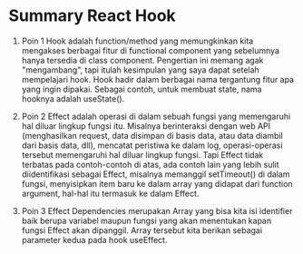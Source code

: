 # Summary React Hook
 
1. Poin 1
Hook adalah function/method yang memungkinkan kita mengakses berbagai fitur di
functional component yang sebelumnya hanya tersedia di class component. Pengertian ini
memang agak "mengambang", tapi itulah kesimpulan yang saya dapat setelah mempelajari
hook. Hook hadir dalam berbagai nama tergantung fitur apa yang ingin dipakai. Sebagai contoh, untuk membuat state, nama hooknya adalah useState().


2. Poin 2
Effect adalah operasi di dalam sebuah fungsi yang memengaruhi hal diluar lingkup fungsi itu. Misalnya berinteraksi dengan web API (menghasilkan request, data disimpan di basis data, atau data diambil dari basis data, dll), mencatat peristiwa ke dalam log, operasi-operasi tersebut memengaruhi hal diluar lingkup fungsi. Tapi Effect tidak terbatas pada contoh-contoh di atas, ada contoh lain yang lebih sulit diidentifikasi sebagai Effect, misalnya memanggil setTimeout() di dalam fungsi, menyisipkan item baru ke dalam array yang didapat dari function argument, hal-hal itu termasuk ke dalam Effect.

3. Poin 3 
Effect Dependencies merupakan Array yang bisa kita
isi identifier baik berupa variabel maupun fungsi yang akan menentukan kapan fungsi Effect akan dipanggil. Array tersebut kita berikan sebagai parameter kedua pada hook useEffect.